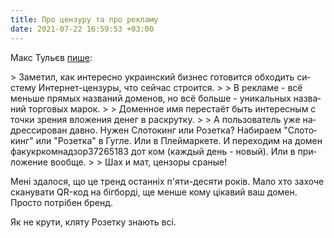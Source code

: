 ```yaml
---
title: Про цензуру та про рекламу
date: 2021-07-22 16:59:53 +03:00
---
```


Макс Тульєв [пише][1]:

<div lang="ru" markdown="1">
> Заметил, как интересно украинский бизнес готовится обходить систему Интернет-цензуры, что сейчас строится.
>
> В рекламе - всё меньше прямых названий доменов, но всё больше - уникальных названий торговых марок.
>
> Доменное имя перестаёт быть интересным с точки зрения вложения денег в раскрутку.
>
> А пользователь уже надрессирован давно. Нужен Слотокинг или Розетка? Набираем "Слотокинг" или "Розетка" в Гугле. Или в Плеймаркете. И переходим на домен факукркомнадзор37265183 дот ком (каждый день - новый). Или в приложение вообще.
>
> Шах и мат, цензоры сраные!
</div>

Мені здалося, що це тренд останніх п'яти-десяти років. Мало хто захоче сканувати QR-код на бігборді, ще менше кому цікавий ваш домен. Просто потрібен бренд.

Як не крути, кляту Розетку знають всі.

[1]: https://www.facebook.com/mt6561/posts/4362570040472840
